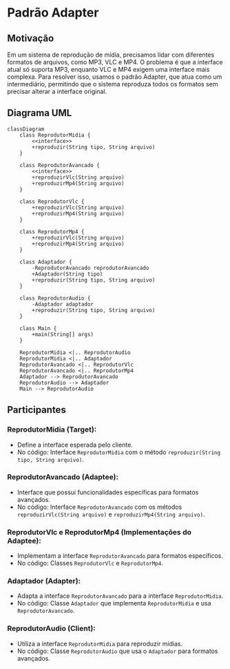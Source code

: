 # Padrão Adapter

## Motivação

Em um sistema de reprodução de mídia, precisamos lidar com diferentes formatos de arquivos, como MP3, VLC e MP4. O problema é que a interface atual só suporta MP3, enquanto VLC e MP4 exigem uma interface mais complexa. Para resolver isso, usamos o padrão Adapter, que atua como um intermediário, permitindo que o sistema reproduza todos os formatos sem precisar alterar a interface original. 


## Diagrama UML

```mermaid
classDiagram
    class ReprodutorMidia {
        <<interface>>
        +reproduzir(String tipo, String arquivo)
    }

    class ReprodutorAvancado {
        <<interface>>
        +reproduzirVlc(String arquivo)
        +reproduzirMp4(String arquivo)
    }

    class ReprodutorVlc {
        +reproduzirVlc(String arquivo)
        +reproduzirMp4(String arquivo)
    }

    class ReprodutorMp4 {
        +reproduzirVlc(String arquivo)
        +reproduzirMp4(String arquivo)
    }

    class Adaptador {
        -ReprodutorAvancado reprodutorAvancado
        +Adaptador(String tipo)
        +reproduzir(String tipo, String arquivo)
    }

    class ReprodutorAudio {
        -Adaptador adaptador
        +reproduzir(String tipo, String arquivo)
    }

    class Main {
        +main(String[] args)
    }

    ReprodutorMidia <|.. ReprodutorAudio
    ReprodutorMidia <|.. Adaptador
    ReprodutorAvancado <|.. ReprodutorVlc
    ReprodutorAvancado <|.. ReprodutorMp4
    Adaptador --> ReprodutorAvancado
    ReprodutorAudio --> Adaptador
    Main --> ReprodutorAudio
```

## Participantes

### **ReprodutorMidia (Target)**:
- Define a interface esperada pelo cliente.
- No código: Interface `ReprodutorMidia` com o método `reproduzir(String tipo, String arquivo)`.

### **ReprodutorAvancado (Adaptee)**:
- Interface que possui funcionalidades específicas para formatos avançados.
- No código: Interface `ReprodutorAvancado` com os métodos `reproduzirVlc(String arquivo)` e `reproduzirMp4(String arquivo)`.

### **ReprodutorVlc e ReprodutorMp4 (Implementações do Adaptee)**:
- Implementam a interface `ReprodutorAvancado` para formatos específicos.
- No código: Classes `ReprodutorVlc` e `ReprodutorMp4`.

### **Adaptador (Adapter)**:
- Adapta a interface `ReprodutorAvancado` para a interface `ReprodutorMidia`.
- No código: Classe `Adaptador` que implementa `ReprodutorMidia` e usa `ReprodutorAvancado`.

### **ReprodutorAudio (Client)**:
- Utiliza a interface `ReprodutorMidia` para reproduzir mídias.
- No código: Classe `ReprodutorAudio` que usa o `Adaptador` para formatos avançados.
